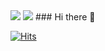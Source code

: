 <img src="https://img.shields.io/badge/Blog-ED1965?style=flat-square&logo=GitHub Sponsors&logoColor=white"/>
<img src="https://img.shields.io/badge/qkrdpwls1007@gmail.com-179287?style=flat-square&logo=Gmail&logoColor=white"/>
### Hi there 👋

<!--
**October7th/October7th** is a ✨ _special_ ✨ repository because its `README.md` (this file) appears on your GitHub profile.

Here are some ideas to get you started:

- 🔭 I’m currently working on ...
- 🌱 I’m currently learning ...
- 👯 I’m looking to collaborate on ...
- 🤔 I’m looking for help with ...
- 💬 Ask me about ...
- 📫 How to reach me: ...
- 😄 Pronouns: ...
- ⚡ Fun fact: ...
-->

[![Hits](https://hits.seeyoufarm.com/api/count/incr/badge.svg?url=https%3A%2F%2Fgithub.com%2Fgjbae1212%2Fhit-counter&count_bg=%23CBD9F0&title_bg=%23CBD9F0&icon=googlefit.svg&icon_color=%23FFDEDE&title=hits&edge_flat=false)](https://hits.seeyoufarm.com)

